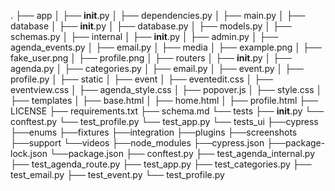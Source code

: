 .
├── app
│   ├── __init__.py
│   ├── dependencies.py
│   ├── main.py
│   ├── database
│       ├── __init__.py
│       ├── database.py
│       ├── models.py
│       ├── schemas.py
│   ├── internal
│       ├── __init__.py
│       ├── admin.py
│       ├── agenda_events.py
│       ├── email.py
│   ├── media
│       ├── example.png
│       ├── fake_user.png
│       ├── profile.png
│   ├── routers
│       ├── __init__.py
│       ├── agenda.py
│       ├── categories.py
│       ├── email.py
│       ├── event.py
│       ├── profile.py
│   ├── static
│       ├── event
│           ├── eventedit.css
│           ├── eventview.css
│       ├── agenda_style.css
│       ├── popover.js
│       ├── style.css
│   ├── templates
│       ├── base.html
│       ├── home.html
│       ├── profile.html
├── LICENSE
├── requirements.txt
├── schema.md
└── tests
    ├── __init__.py
    └── conftest.py
    └── test_profile.py
    └── test_app.py
    └── tests_ui
        ├──cypress
            ├──enums
            ├──fixtures
            ├──integration
            ├──plugins
            ├──screenshots
            ├──support
            └──videos
        ├──node_modules
        ├──cypress.json
        ├──package-lock.json
        └──package.json
    ├── conftest.py
    ├── test_agenda_internal.py
    ├── test_agenda_route.py
    ├── test_app.py
    ├── test_categories.py
    ├── test_email.py
    ├── test_event.py
    └── test_profile.py
